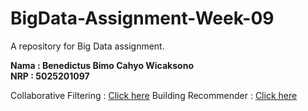 # BigData-Assignment-Week-09
A repository for Big Data assignment. 

<b>Nama : Benedictus Bimo Cahyo Wicaksono<br>
NRP : 5025201097<br></b>

Collaborative Filtering : <a href="https://colab.research.google.com/drive/1lr9yiTCv5ybbR8daSmjujSexCvUd0Ay_?usp=sharing" target="_blank">Click here</a>
Building Recommender : <a href="https://colab.research.google.com/drive/1bDoGHwbZfP1aHSUdkwHyB_rYh4ZZOh0T?usp=sharing" target="_blank">Click here</a>

